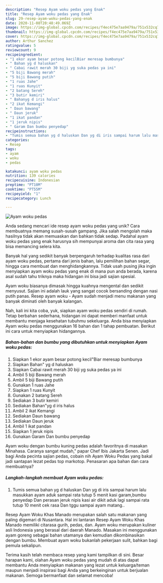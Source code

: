 ```yaml
---
description: "Resep Ayam woku pedas yang Enak"
title: "Resep Ayam woku pedas yang Enak"
slug: 29-resep-ayam-woku-pedas-yang-enak
date: 2020-11-08T20:48:49.069Z
image: https://img-global.cpcdn.com/recipes/f4ec475e7aa9479a/751x532cq70/ayam-woku-pedas-foto-resep-utama.jpg
thumbnail: https://img-global.cpcdn.com/recipes/f4ec475e7aa9479a/751x532cq70/ayam-woku-pedas-foto-resep-utama.jpg
cover: https://img-global.cpcdn.com/recipes/f4ec475e7aa9479a/751x532cq70/ayam-woku-pedas-foto-resep-utama.jpg
author: Arthur Sanchez
ratingvalue: 5
reviewcount: 9
recipeingredient:
- "1 ekor ayam besar potong kecilBiar meresap bumbunya"
- " Bahan yg d haluskan"
- " Cabai rawit merah 30 biji yg suka pedas ya ini"
- "5 biji Bawang merah"
- "5 biji Bawang putih"
- "1 ruas Jahe"
- "1 ruas Kunyit"
- "2 batang Sereh"
- "3 butir kemiri"
- " Bahanyg d iris halus"
- "2 ikat Kemangi"
- " Daun bawang"
- " Daun jeruk"
- "1 ikat pandan"
- "1 jeruk nipis"
- " Garam Dan bumbu penyedap"
recipeinstructions:
- "Tumis semua bahan yg d haluskan Dan yg di iris sampai harum lalu masukkan ayam aduk sampai rata tutup 5 menit kasi garam,bumbu penyedap Dan perasan jeruk nipis kasi air dikit aduk lagi sampai rata tutup 10 menit cek rasa Dan tggu sampai ayam matang.."
categories:
- Resep
tags:
- ayam
- woku
- pedas

katakunci: ayam woku pedas 
nutrition: 139 calories
recipecuisine: Indonesian
preptime: "PT10M"
cooktime: "PT55M"
recipeyield: "1"
recipecategory: Lunch

---
```



![Ayam woku pedas](https://img-global.cpcdn.com/recipes/f4ec475e7aa9479a/751x532cq70/ayam-woku-pedas-foto-resep-utama.jpg)

Anda sedang mencari ide resep ayam woku pedas yang unik? Cara membuatnya memang susah-susah gampang. Jika salah mengolah maka hasilnya tidak akan memuaskan dan bahkan tidak sedap. Padahal ayam woku pedas yang enak harusnya sih mempunyai aroma dan cita rasa yang bisa memancing selera kita.

Banyak hal yang sedikit banyak berpengaruh terhadap kualitas rasa dari ayam woku pedas, pertama dari jenis bahan, lalu pemilihan bahan segar, hingga cara membuat dan menghidangkannya. Tidak usah pusing jika ingin menyiapkan ayam woku pedas yang enak di mana pun anda berada, karena asal sudah tahu triknya maka hidangan ini bisa jadi sajian spesial.

Ayam woku biasanya dimasak hingga kuahnya mengental dan sedikit menyusut. Sajian ini adalah lauk yang sangat cocok bersanding dengan nasi putih panas. Resep ayam woku - Ayam sudah menjadi menu makanan yang banyak diminati oleh banyak kalangan.


Nah, kali ini kita coba, yuk, siapkan ayam woku pedas sendiri di rumah. Tetap berbahan sederhana, hidangan ini dapat memberi manfaat untuk membantu menjaga kesehatan tubuhmu sekeluarga. Anda bisa menyiapkan Ayam woku pedas menggunakan 16 bahan dan 1 tahap pembuatan. Berikut ini cara untuk menyiapkan hidangannya.

<!--inarticleads1-->

##### Bahan-bahan dan bumbu yang dibutuhkan untuk menyiapkan Ayam woku pedas:

1. Siapkan 1 ekor ayam besar potong kecil&#34;Biar meresap bumbunya
1. Siapkan  Bahan&#34; yg d haluskan
1. Siapkan  Cabai rawit merah 30 biji yg suka pedas ya ini
1. Ambil 5 biji Bawang merah
1. Ambil 5 biji Bawang putih
1. Gunakan 1 ruas Jahe
1. Siapkan 1 ruas Kunyit
1. Gunakan 2 batang Sereh
1. Sediakan 3 butir kemiri
1. Sediakan  Bahan&#34;yg d iris halus
1. Ambil 2 ikat Kemangi
1. Sediakan  Daun bawang
1. Sediakan  Daun jeruk
1. Ambil 1 ikat pandan
1. Siapkan 1 jeruk nipis
1. Gunakan  Garam Dan bumbu penyedap


Ayam woku dengan bumbu kuning pedas adalah favoritnya di masakan Minahasa. Caranya sangat mudah,&#34; papar Chef Ibis Jakarta Senen. Jadi bagi Anda pecinta sajian pedas, cobain nih Ayam Woku Pedas yang bakal jadi santapan lezat pedas top markotop. Penasaran apa bahan dan cara membuatnya? 

<!--inarticleads2-->

##### Langkah-langkah membuat Ayam woku pedas:

1. Tumis semua bahan yg d haluskan Dan yg di iris sampai harum lalu masukkan ayam aduk sampai rata tutup 5 menit kasi garam,bumbu penyedap Dan perasan jeruk nipis kasi air dikit aduk lagi sampai rata tutup 10 menit cek rasa Dan tggu sampai ayam matang..


Resep Ayam Woku Khas Manado merupakan salah satu makanan yang paling digemari di Nusantara. Hal ini lantaran Resep Ayam Woku Khas Manado memiliki citarasa gurih, pedas, dan. Ayam woku merupakan kuliner asli Indonesia yang berasal dari daerah Manado. Masakan ini menggunakan ayam goreng sebagai bahan utamanya dan kemudian dikombinasikan dengan bumbu. Membuat ayam woku bukanlah pekerjaan sulit, bahkan bagi pemula sekalipun. 

Terima kasih telah membaca resep yang kami tampilkan di sini. Besar harapan kami, olahan Ayam woku pedas yang mudah di atas dapat membantu Anda menyiapkan makanan yang lezat untuk keluarga/teman maupun menjadi inspirasi bagi Anda yang berkeinginan untuk berjualan makanan. Semoga bermanfaat dan selamat mencoba!
